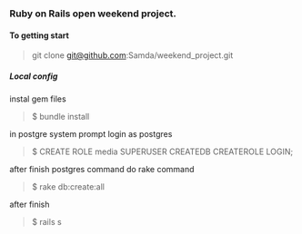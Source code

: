 ### Ruby on Rails open weekend project.

#### To getting start
> git clone git@github.com:Samda/weekend_project.git

##### Local config
instal gem files
> $ bundle install

in postgre system prompt login as postgres
> $ CREATE ROLE media SUPERUSER CREATEDB CREATEROLE LOGIN;

after finish postgres command do rake command
> $ rake db:create:all

after finish
> $ rails s
